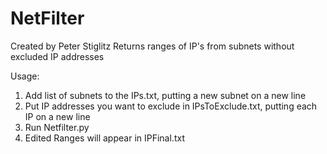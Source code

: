 # NetFilter
Created by Peter Stiglitz
Returns ranges of IP's from subnets without excluded IP addresses

Usage: 
1. Add list of subnets to the IPs.txt, putting a new subnet on a new line
2. Put IP addresses you want to exclude in IPsToExclude.txt, putting each IP on a new line
3. Run Netfilter.py
4. Edited Ranges will appear in IPFinal.txt
